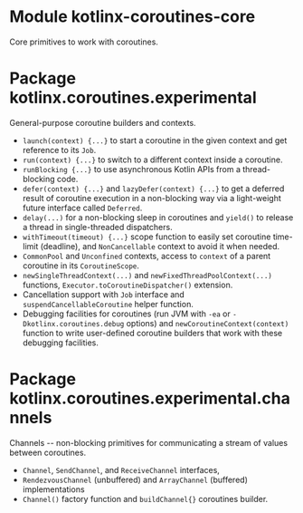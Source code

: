 # Module kotlinx-coroutines-core

Core primitives to work with coroutines.
 
# Package kotlinx.coroutines.experimental

General-purpose coroutine builders and contexts.

* `launch(context) {...}` to start a coroutine in the given context and get reference to its `Job`.
* `run(context) {...}` to switch to a different context inside a coroutine.
* `runBlocking {...}` to use asynchronous Kotlin APIs from a thread-blocking code.  
* `defer(context) {...}` and `lazyDefer(context) {...}` to get a deferred result of coroutine execution in a 
   non-blocking way via a light-weight future interface called `Deferred`.
* `delay(...)` for a non-blocking sleep in coroutines and 
  `yield()` to release a thread in single-threaded dispatchers.
* `withTimeout(timeout) {...}` scope function to easily set coroutine time-limit (deadline),
   and `NonCancellable` context to avoid it when needed.
* `CommonPool` and `Unconfined` contexts, access to `context` of a parent coroutine in its `CoroutineScope`.
* `newSingleThreadContext(...)` and `newFixedThreadPoolContext(...)` functions, 
  `Executor.toCoroutineDispatcher()` extension.
* Cancellation support with `Job` interface and `suspendCancellableCoroutine` helper function.
* Debugging facilities for coroutines (run JVM with `-ea` or `-Dkotlinx.coroutines.debug` options) and
  `newCoroutineContext(context)` function to write user-defined coroutine builders that work with these
   debugging facilities.

# Package kotlinx.coroutines.experimental.channels

Channels -- non-blocking primitives for communicating a stream of values between coroutines.

* `Channel`, `SendChannel`, and `ReceiveChannel` interfaces,
* `RendezvousChannel` (unbuffered) and `ArrayChannel` (buffered) implementations
* `Channel()` factory function and `buildChannel{}` coroutines builder.
